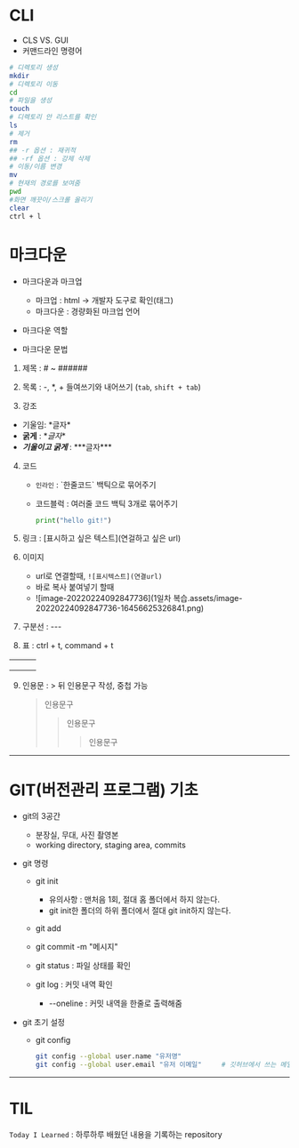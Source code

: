 # CLI

- CLS VS. GUI
- 커맨드라인 명령어

```bash
# 디렉토리 생성
mkdir
# 디렉토리 이동
cd
# 파일을 생성
touch
# 디렉토리 안 리스트를 확인
ls
# 제거
rm
## -r 옵션 : 재귀적
## -rf 옵션 : 강제 삭제
# 이동/이름 변경
mv
# 현재의 경로를 보여줌
pwd
#화면 깨끗이/스크롤 올리기
clear
ctrl + l
```

# 마크다운

- 마크다운과 마크업
  - 마크업 : html -> 개발자 도구로 확인(태그)
  - 마크다운 : 경량화된 마크업 언어

- 마크다운 역할
- 마크다운 문법

1. 제목 : # ~ ######

2. 목록 : -, *, +  들여쓰기와 내어쓰기 (`tab`, `shift + tab`)

3.  강조
   - 기울임:  \*글자*
   - **굵게** : \**글자**
   - ***기울이고 굵게*** : \*\*\*글자\*\*\*

4. 코드

   - `인라인` : \`한줄코드` 백틱으로 묶어주기

   - 코드블럭 : 여러줄 코드 백틱 3개로 묶어주기

     ```python
     print("hello git!")
     ```

5. 링크 : \[표시하고 싶은 텍스트](연걸하고 싶은 url)

6. 이미지

   - url로 연결할때, `![표시텍스트](연결url)`
   - 바로 복사 붙여넣기 할때
   - ![image-20220224092847736](1일차 복습.assets/image-20220224092847736-16456625326841.png)

7.  구분선 : ---

8.  표 : ctrl + t, command + t

   |      |      |      |
   | ---- | ---- | ---- |
   |      |      |      |
   |      |      |      |
   |      |      |      |

9. 인용문 : \> 뒤 인용문구 작성, 중첩 가능

   > 인용문구
   >
   > > 인용문구
   > >
   > > > 인용문구



---



# GIT(버전관리 프로그램) 기초

- git의 3공간

  - 분장실, 무대, 사진 촬영본
  - working directory, staging area, commits

- git 명령

  - git init
    - 유의사항 : 맨처음 1회, 절대 홈 폴더에서 하지 않는다.
    - git init한 폴더의 하위 폴더에서 절대 git init하지 않는다.

  - git add
  - git commit -m "메시지"
  - git status : 파일 상태를 확인
  - git log : 커밋 내역 확인
    - --oneline : 커밋 내역을 한줄로 출력해줌

- git 초기 설정

  - git config

    ```bash
    git config --global user.name "유저명"
    git config --global user.email "유저 이메일" 	# 깃허브에서 쓰는 메일과 유저명
    ```





---

# TIL

`Today I Learned` : 하루하루 배웠던 내용을 기록하는 repository